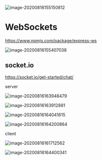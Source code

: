 ![image-20200816155150812](C:\Users\ASUS\AppData\Roaming\Typora\typora-user-images\image-20200816155150812.png)

# WebSockets

https://www.npmjs.com/package/express-ws

![image-20200816155407038](C:\Users\ASUS\AppData\Roaming\Typora\typora-user-images\image-20200816155407038.png)

## socket.io

https://socket.io/get-started/chat/

server

![image-20200816163948479](C:\Users\ASUS\AppData\Roaming\Typora\typora-user-images\image-20200816163948479.png)

![image-20200816163912881](C:\Users\ASUS\AppData\Roaming\Typora\typora-user-images\image-20200816163912881.png)

![image-20200816164041615](C:\Users\ASUS\AppData\Roaming\Typora\typora-user-images\image-20200816164041615.png)

![image-20200816164200864](C:\Users\ASUS\AppData\Roaming\Typora\typora-user-images\image-20200816164200864.png)

client

![image-20200816161712562](C:\Users\ASUS\AppData\Roaming\Typora\typora-user-images\image-20200816161712562.png)

![image-20200816164400341](C:\Users\ASUS\AppData\Roaming\Typora\typora-user-images\image-20200816164400341.png)

